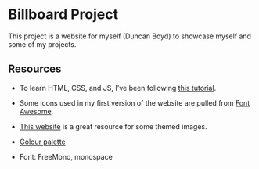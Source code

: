 # Billboard Project

This project is a website for myself (Duncan Boyd) to showcase myself and some of my projects.

## Resources

- To learn HTML, CSS, and JS, I've been following [this tutorial](https://www.youtube.com/watch?v=yZnmEwzHfZw).

- Some icons used in my first version of the website are pulled from [Font Awesome](fontawesome.com).

- [This website](https://undraw.co) is a great resource for some themed images.

- [Colour palette](https://colorhunt.co/palette/f4f9f9ccf2f4a4ebf3aaaaaa)

- Font: FreeMono, monospace




